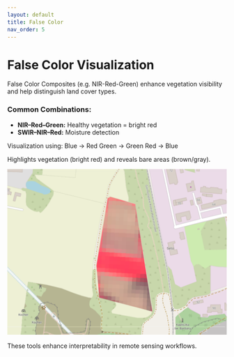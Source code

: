 ```yaml
---
layout: default
title: False Color
nav_order: 5
---
```


# False Color Visualization

False Color Composites (e.g. NIR-Red-Green) enhance vegetation visibility and help distinguish land cover types.

### Common Combinations:
- **NIR–Red–Green:** Healthy vegetation = bright red
- **SWIR–NIR–Red:** Moisture detection

Visualization using:
Blue -> Red
Green -> Green
Red -> Blue

Highlights vegetation (bright red) and reveals bare areas (brown/gray).

![False Color Example](falsecolor.png)

These tools enhance interpretability in remote sensing workflows.